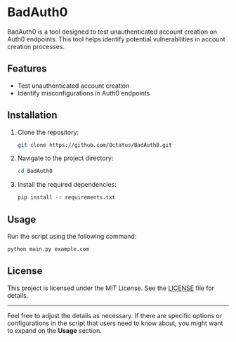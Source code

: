 # BadAuth0

BadAuth0 is a tool designed to test unauthenticated account creation on Auth0 endpoints. This tool helps identify potential vulnerabilities in account creation processes.

## Features

- Test unauthenticated account creation
- Identify misconfigurations in Auth0 endpoints

## Installation

1. Clone the repository:
   ```bash
   git clone https://github.com/OctaYus/BadAuth0.git
   ```

2. Navigate to the project directory:
   ```bash
   cd BadAuth0
   ```

3. Install the required dependencies:
   ```bash
   pip install -r requirements.txt
   ```

## Usage

Run the script using the following command:
```bash
python main.py example.com
```

## License

This project is licensed under the MIT License. See the [LICENSE](LICENSE) file for details.

---

Feel free to adjust the details as necessary. If there are specific options or configurations in the script that users need to know about, you might want to expand on the **Usage** section.
